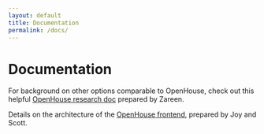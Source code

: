 ```yaml
---
layout: default
title: Documentation
permalink: /docs/
---
```


# Documentation

<p>For background on other options comparable to OpenHouse, check out this helpful
<a href="https://docs.google.com/document/d/1EJKKn9dYvFpgbN8Ogdo1sRG1aOYWA433QEedFW8WVnE/edit?usp=sharing">OpenHouse research doc</a> prepared
by Zareen.</p>

<p>Details on the architecture of the <a href="https://docs.google.com/document/d/12LKwcF1h0TarVTSFPRLXe4MerOCGkJUfw18Mz6ezEa4/edit#heading=h.z9nms4qfp7xt">OpenHouse frontend</a>, prepared by Joy and Scott.</p>

